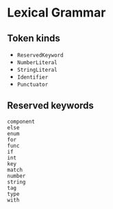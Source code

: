 # Lexical Grammar

## Token kinds

- `ReservedKeyword`
- `NumberLiteral`
- `StringLiteral`
- `Identifier`
- `Punctuator`

## Reserved keywords

```
component
else
enum
for
func
if
int
key
match
number
string
tag
type
with
```
